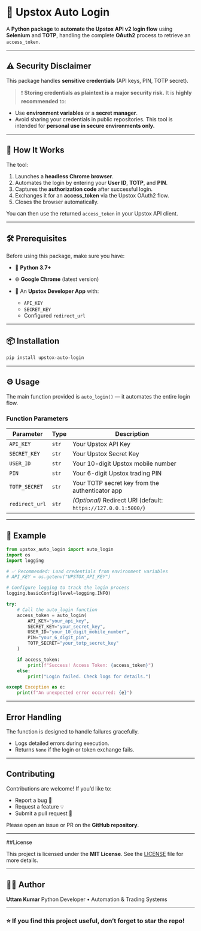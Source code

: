 # 🚀 Upstox Auto Login

A **Python package** to **automate the Upstox API v2 login flow** using **Selenium** and **TOTP**, handling the complete **OAuth2** process to retrieve an `access_token`.

---

## ⚠️ Security Disclaimer

This package handles **sensitive credentials** (API keys, PIN, TOTP secret).

> ❗ **Storing credentials as plaintext is a major security risk.**
> It is **highly recommended** to:

* Use **environment variables** or a **secret manager**.
* Avoid sharing your credentials in public repositories.
  This tool is intended for **personal use in secure environments only.**

---

## 🧩 How It Works

The tool:

1. Launches a **headless Chrome browser**.
2. Automates the login by entering your **User ID**, **TOTP**, and **PIN**.
3. Captures the **authorization code** after successful login.
4. Exchanges it for an **access_token** via the Upstox OAuth2 flow.
5. Closes the browser automatically.

You can then use the returned `access_token` in your Upstox API client.

---

## 🛠️ Prerequisites

Before using this package, make sure you have:

* 🐍 **Python 3.7+**
* 🌐 **Google Chrome** (latest version)
* 🔑 An **Upstox Developer App** with:

  * `API_KEY`
  * `SECRET_KEY`
  * Configured `redirect_url`

---

## 📦 Installation

```bash
pip install upstox-auto-login
```

---

## ⚙️ Usage

The main function provided is `auto_login()` — it automates the entire login flow.

### **Function Parameters**

| Parameter      | Type  | Description                                                    |
| -------------- | ----- | -------------------------------------------------------------- |
| `API_KEY`      | `str` | Your Upstox API Key                                            |
| `SECRET_KEY`   | `str` | Your Upstox Secret Key                                         |
| `USER_ID`      | `str` | Your 10-digit Upstox mobile number                             |
| `PIN`          | `str` | Your 6-digit Upstox trading PIN                                |
| `TOTP_SECRET`  | `str` | Your TOTP secret key from the authenticator app                |
| `redirect_url` | `str` | *(Optional)* Redirect URI (default: `https://127.0.0.1:5000/`) |

---

## 🧠 Example

```python
from upstox_auto_login import auto_login
import os
import logging

# ✅ Recommended: Load credentials from environment variables
# API_KEY = os.getenv("UPSTOX_API_KEY")

# Configure logging to track the login process
logging.basicConfig(level=logging.INFO)

try:
    # Call the auto_login function
    access_token = auto_login(
        API_KEY="your_api_key",
        SECRET_KEY="your_secret_key",
        USER_ID="your_10_digit_mobile_number",
        PIN="your_6_digit_pin",
        TOTP_SECRET="your_totp_secret_key"
    )

    if access_token:
        print(f"Success! Access Token: {access_token}")
    else:
        print("Login failed. Check logs for details.")

except Exception as e:
    print(f"An unexpected error occurred: {e}")
```

---

## Error Handling

The function is designed to handle failures gracefully.

* Logs detailed errors during execution.
* Returns `None` if the login or token exchange fails.

---


## Contributing

Contributions are welcome!
If you’d like to:

* Report a bug 🐛
* Request a feature 💡
* Submit a pull request 🧩

Please open an issue or PR on the **GitHub repository**.

---

##License

This project is licensed under the **MIT License**.
See the [LICENSE](LICENSE) file for more details.

---

## 🧑‍💻 Author

**Uttam Kumar**
Python Developer • Automation & Trading Systems

---

### ⭐ If you find this project useful, don’t forget to star the repo!
